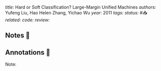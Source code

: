 *title:* Hard or Soft Classification? Large-Margin Unified Machines
*authors:* Yufeng Liu, Hao Helen Zhang, Yichao Wu
*year:* 2011
*tags:* 
*status:* #📥
*related:*
*code:*
*review:*

## Notes 📍

## Annotations 📖
Note: 